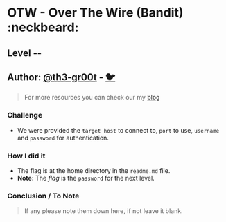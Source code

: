 # OTW - Over The Wire (Bandit) :neckbeard:

## Level --
## Author: [@th3-gr00t](https://th33-gr00t.tk/) -  [:bird:](https://twitter.com/th3_gr00t/)

> For more resources you can check our my [blog](https://th33gr00t.blogspot.com/)

### Challenge

- We were provided the `target host` to connect to, `port` to use, `username` and `password` for authentication.

### How I did it



- The flag is at the home directory in the `readme.md` file.
- **Note:** The *flag* is the `password` for the next level.

### Conclusion / To Note

> If any please note them down here, if not leave it blank. 
